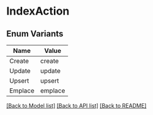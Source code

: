 # IndexAction

## Enum Variants

| Name | Value |
|---- | -----|
| Create | create |
| Update | update |
| Upsert | upsert |
| Emplace | emplace |


[[Back to Model list]](../README.md#documentation-for-models) [[Back to API list]](../README.md#documentation-for-api-endpoints) [[Back to README]](../README.md)


